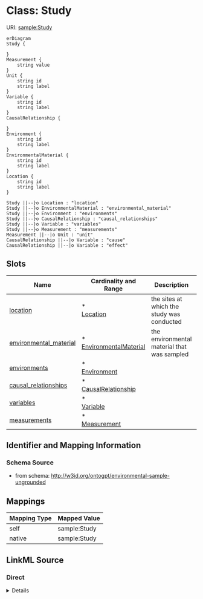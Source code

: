 

# Class: Study



URI: [sample:Study](http://w3id.org/ontogpt/environmental-sample-ungrounded/Study)



```mermaid
erDiagram
Study {

}
Measurement {
    string value  
}
Unit {
    string id  
    string label  
}
Variable {
    string id  
    string label  
}
CausalRelationship {

}
Environment {
    string id  
    string label  
}
EnvironmentalMaterial {
    string id  
    string label  
}
Location {
    string id  
    string label  
}

Study ||--}o Location : "location"
Study ||--}o EnvironmentalMaterial : "environmental_material"
Study ||--}o Environment : "environments"
Study ||--}o CausalRelationship : "causal_relationships"
Study ||--}o Variable : "variables"
Study ||--}o Measurement : "measurements"
Measurement ||--|o Unit : "unit"
CausalRelationship ||--|o Variable : "cause"
CausalRelationship ||--|o Variable : "effect"

```



<!-- no inheritance hierarchy -->


## Slots

| Name | Cardinality and Range | Description | Inheritance |
| ---  | --- | --- | --- |
| [location](location.md) | * <br/> [Location](Location.md) | the sites at which the study was conducted | direct |
| [environmental_material](environmental_material.md) | * <br/> [EnvironmentalMaterial](EnvironmentalMaterial.md) | the environmental material that was sampled | direct |
| [environments](environments.md) | * <br/> [Environment](Environment.md) |  | direct |
| [causal_relationships](causal_relationships.md) | * <br/> [CausalRelationship](CausalRelationship.md) |  | direct |
| [variables](variables.md) | * <br/> [Variable](Variable.md) |  | direct |
| [measurements](measurements.md) | * <br/> [Measurement](Measurement.md) |  | direct |









## Identifier and Mapping Information







### Schema Source


* from schema: http://w3id.org/ontogpt/environmental-sample-ungrounded




## Mappings

| Mapping Type | Mapped Value |
| ---  | ---  |
| self | sample:Study |
| native | sample:Study |







## LinkML Source

<!-- TODO: investigate https://stackoverflow.com/questions/37606292/how-to-create-tabbed-code-blocks-in-mkdocs-or-sphinx -->

### Direct

<details>
```yaml
name: Study
from_schema: http://w3id.org/ontogpt/environmental-sample-ungrounded
attributes:
  location:
    name: location
    annotations:
      prompt:
        tag: prompt
        value: semicolon-separated list of sites at which the study was conducted.
          Give specific place names. if you cannot find a specific place name leave
          the field as empty.
    description: the sites at which the study was conducted
    from_schema: http://w3id.org/ontogpt/environmental-sample-ungrounded
    rank: 1000
    domain_of:
    - Study
    range: Location
    multivalued: true
  environmental_material:
    name: environmental_material
    annotations:
      prompt:
        tag: prompt
        value: semicolon-separated list of environmental materials
    description: the environmental material that was sampled
    from_schema: http://w3id.org/ontogpt/environmental-sample-ungrounded
    rank: 1000
    domain_of:
    - Study
    range: EnvironmentalMaterial
    multivalued: true
  environments:
    name: environments
    annotations:
      prompt:
        tag: prompt
        value: semicolon-separated list of environment terms for the location in which
          the study was conducted
    from_schema: http://w3id.org/ontogpt/environmental-sample-ungrounded
    rank: 1000
    domain_of:
    - Study
    range: Environment
    multivalued: true
  causal_relationships:
    name: causal_relationships
    annotations:
      prompt:
        tag: prompt
        value: semicolon-separated list of cause-effect pairs, for example, effect
          of temperature on growth
    from_schema: http://w3id.org/ontogpt/environmental-sample-ungrounded
    rank: 1000
    domain_of:
    - Study
    range: CausalRelationship
    multivalued: true
  variables:
    name: variables
    annotations:
      prompt:
        tag: prompt
        value: semicolon-separated list of study variables
    from_schema: http://w3id.org/ontogpt/environmental-sample-ungrounded
    rank: 1000
    domain_of:
    - Study
    range: Variable
    multivalued: true
  measurements:
    name: measurements
    annotations:
      prompt:
        tag: prompt
        value: semicolon-separated list of value-measurement pairs
    from_schema: http://w3id.org/ontogpt/environmental-sample-ungrounded
    rank: 1000
    domain_of:
    - Study
    range: Measurement
    multivalued: true
tree_root: true

```
</details>

### Induced

<details>
```yaml
name: Study
from_schema: http://w3id.org/ontogpt/environmental-sample-ungrounded
attributes:
  location:
    name: location
    annotations:
      prompt:
        tag: prompt
        value: semicolon-separated list of sites at which the study was conducted.
          Give specific place names. if you cannot find a specific place name leave
          the field as empty.
    description: the sites at which the study was conducted
    from_schema: http://w3id.org/ontogpt/environmental-sample-ungrounded
    rank: 1000
    alias: location
    owner: Study
    domain_of:
    - Study
    range: Location
    multivalued: true
  environmental_material:
    name: environmental_material
    annotations:
      prompt:
        tag: prompt
        value: semicolon-separated list of environmental materials
    description: the environmental material that was sampled
    from_schema: http://w3id.org/ontogpt/environmental-sample-ungrounded
    rank: 1000
    alias: environmental_material
    owner: Study
    domain_of:
    - Study
    range: EnvironmentalMaterial
    multivalued: true
  environments:
    name: environments
    annotations:
      prompt:
        tag: prompt
        value: semicolon-separated list of environment terms for the location in which
          the study was conducted
    from_schema: http://w3id.org/ontogpt/environmental-sample-ungrounded
    rank: 1000
    alias: environments
    owner: Study
    domain_of:
    - Study
    range: Environment
    multivalued: true
  causal_relationships:
    name: causal_relationships
    annotations:
      prompt:
        tag: prompt
        value: semicolon-separated list of cause-effect pairs, for example, effect
          of temperature on growth
    from_schema: http://w3id.org/ontogpt/environmental-sample-ungrounded
    rank: 1000
    alias: causal_relationships
    owner: Study
    domain_of:
    - Study
    range: CausalRelationship
    multivalued: true
  variables:
    name: variables
    annotations:
      prompt:
        tag: prompt
        value: semicolon-separated list of study variables
    from_schema: http://w3id.org/ontogpt/environmental-sample-ungrounded
    rank: 1000
    alias: variables
    owner: Study
    domain_of:
    - Study
    range: Variable
    multivalued: true
  measurements:
    name: measurements
    annotations:
      prompt:
        tag: prompt
        value: semicolon-separated list of value-measurement pairs
    from_schema: http://w3id.org/ontogpt/environmental-sample-ungrounded
    rank: 1000
    alias: measurements
    owner: Study
    domain_of:
    - Study
    range: Measurement
    multivalued: true
tree_root: true

```
</details>